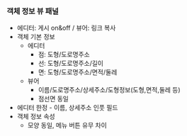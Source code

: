 ### 객체 정보 뷰 패널
- 에디터: 게시 on&off / 뷰어: 링크 복사
- 객체 기본 정보
  - 에디터
    - 점: 도형/도로명주소
    - 선: 도형/도로명주소/길이
    - 면: 도형/도로명주소/면적/둘레
  - 뷰어
    - 이름/도로명주소/상세주소/도형정보(도형,면적,둘레 등)
    - 점선면 동일
- 에디터 한정 - 이름, 상세주소 인풋 필드
- 객체 정보 속성
  - 모양 동일, 메뉴 버튼 유무 차이
